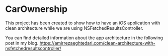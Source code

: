 # CarOwnership

This project has been created to show how to have an iOS application with clean architecture while we are using NSFetchedResultsController.

You can find detailed information about the app architecture in the following post in my blog.
https://amirrezaeghtedari.com/clean-architecture-with-nsfetchedresultscontroller/
